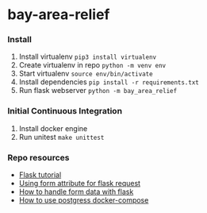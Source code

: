 # bay-area-relief 


### Install 
1. Install virtualenv `pip3 install virtualenv`
2. Create virtualenv in repo `python -m venv env`
3. Start virtualenv `source env/bin/activate`
4. Install dependencies `pip install -r requirements.txt`
5. Run flask webserver `python -m bay_area_relief` 


### Initial Continuous Integration
1. Install docker engine
2. Run unitest `make unittest`


### Repo resources 
* [Flask tutorial](https://flask.palletsprojects.com/en/1.1.x/tutorial/layout/)
* [Using form attribute for flask request](https://stackoverflow.com/questions/10434599/get-the-data-received-in-a-flask-request)
* [How to handle form data with flask ](https://stackoverflow.com/questions/45590988/converting-flask-form-data-to-json-only-gets-first-value)
* [How to use postgress docker-compose](https://medium.com/analytics-vidhya/getting-started-with-postgresql-using-docker-compose-34d6b808c47c)
